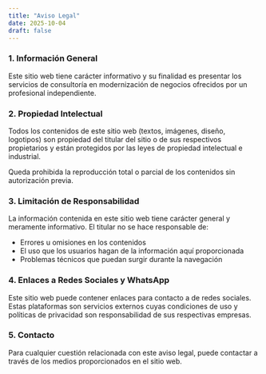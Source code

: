 ```yaml
---
title: "Aviso Legal"
date: 2025-10-04
draft: false
---
```


### 1. Información General

Este sitio web tiene carácter informativo y su finalidad es presentar los servicios de consultoría en modernización de negocios ofrecidos por un profesional independiente.

### 2. Propiedad Intelectual

Todos los contenidos de este sitio web (textos, imágenes, diseño, logotipos) son propiedad del titular del sitio o de sus respectivos propietarios y están protegidos por las leyes de propiedad intelectual e industrial.

Queda prohibida la reproducción total o parcial de los contenidos sin autorización previa.

### 3. Limitación de Responsabilidad

La información contenida en este sitio web tiene carácter general y meramente informativo. El titular no se hace responsable de:
- Errores u omisiones en los contenidos
- El uso que los usuarios hagan de la información aquí proporcionada
- Problemas técnicos que puedan surgir durante la navegación

### 4. Enlaces a Redes Sociales y WhatsApp

Este sitio web puede contener enlaces para contacto a de redes sociales. Estas plataformas son servicios externos cuyas condiciones de uso y políticas de privacidad son responsabilidad de sus respectivas empresas.

### 5. Contacto

Para cualquier cuestión relacionada con este aviso legal, puede contactar a través de los medios proporcionados en el sitio web.